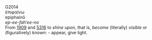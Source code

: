 <body>
  <p>G2014<br>  ἐπιφαίνω  <br> epiphainō  <br><i>ep-ee-fah‘ee-no </i><br>From <a href="g1909.htm">1909</a> and <a href="g5316.htm">5316</a>  to <i>shine</i> <i>upon</i>, that is, <i>become</i> (literally) <i>visible</i> or (figuratively) <i>known:</i> - appear, give light.<br></p>
 </body>
